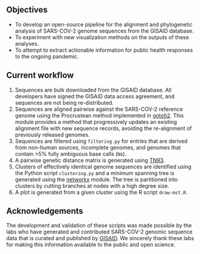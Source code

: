 ## Objectives

* To develop an open-source pipeline for the alignment and phylogenetic analysis of SARS-COV-2 genome sequences from the GISAID database.
* To experiment with new visualization methods on the outputs of these analyses.
* To attempt to extract actionable information for public health responses to the ongoing pandemic.

## Current workflow
1. Sequences are bulk downloaded from the GISAID database.  All developers have signed the GISAID data access agreement, and sequences are not being re-distributed.
2. Sequences are aligned pairwise against the SARS-COV-2 reference genome using the Procrustean method implemented in [gotoh2](http://github.com/ArtPoon/gotoh2).  This module provides a method that progressively updates an existing alignment file with new sequence records, avoiding the re-alignment of previously released genomes.
3. Sequences are filtered using `filtering.py` for entries that are derived from non-human sources, incomplete genomes, and genomes that contain >5% fully ambiguous base calls (`N`s).
4. A pairwise genetic distance matrix is generated using [TN93](http://github.com/veg/tn93).
5. Clusters of effectively identical genome sequences are identified using the Python script `clustering.py` and a minimum spanning tree is generated using the [networkx](https://networkx.github.io/) module.  The tree is partitioned into clusters by cutting branches at nodes with a high degree size.
6. A plot is generated from a given cluster using the R script `draw-mst.R`.

## Acknowledgements
The development and validation of these scripts was made possible by the labs who have generated and contributed SARS-COV-2 genomic sequence data that is curated and published by [GISAID](https://www.gisaid.org/).  We sincerely thank these labs for making this information available to the public and open science.
